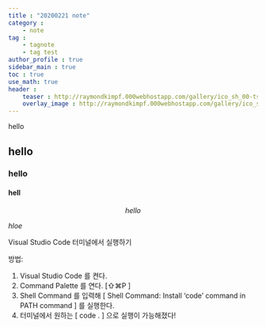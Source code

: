 ```yaml
---
title : "20200221 note"
category : 
    - note
tag : 
    - tagnote
    - tag test
author_profile : true
sidebar_main : true
toc : true
use_math: true
header :
    teaser : http://raymondkimpf.000webhostapp.com/gallery/ico_sh_00-ts1574783799.jpg
    overlay_image : http://raymondkimpf.000webhostapp.com/gallery/ico_sh_00-ts1574783799.jpg
---
```


hello

## hello

### hello


#### hell


$$hello$$

$hloe$



Visual Studio Code 터미널에서 실행하기

방법:
1. Visual Studio Code 를 켠다.
2. Command Palette 를 연다. [⇧⌘P ]
3. Shell Command 를 입력해 [ Shell Command: Install ‘code’ command in PATH command ] 를 실행한다.
4. 터미널에서 원하는 [ code . ] 으로 실행이 가능해졌다!